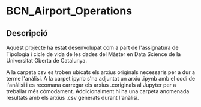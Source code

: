# BCN_Airport_Operations

## Descripció

Aquest projecte ha estat desenvolupat com a part de l'assignatura de Tipologia i cicle de vida de les dades del Màster en Data Science de la Universitat Oberta de Catalunya.

A la carpeta csv es troben ubicats els arxius originals necessaris per a dur a terme l'anàlisi. A la carpet ipynb s'ha adjuntat un arxiu .ipynb amb el codi de l'anàlisi i es recomana carregar els arxius .coriginals al Jupyter per a treballar més còmodament. Addicionalment hi ha una carpeta anomenada resultats amb els arxius .csv generats durant l'anàlisi.
